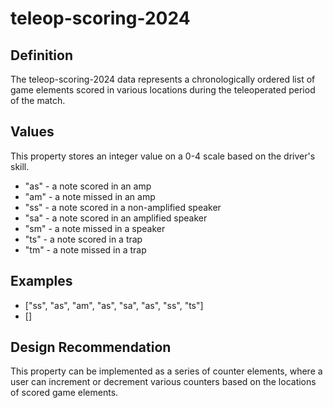 # teleop-scoring-2024

## Definition
The teleop-scoring-2024 data represents a chronologically ordered list of game elements scored in various locations during the teleoperated period of the match.

## Values
This property stores an integer value on a 0-4 scale based on the driver's skill.
- "as" - a note scored in an amp
- "am" - a note missed in an amp
- "ss" - a note scored in a non-amplified speaker
- "sa" - a note scored in an amplified speaker
- "sm" - a note missed in a speaker
- "ts" - a note scored in a trap
- "tm" - a note missed in a trap

## Examples
- ["ss", "as", "am", "as", "sa", "as", "ss", "ts"]
- []

## Design Recommendation
This property can be implemented as a series of counter elements, where a user can increment or decrement various counters based on the locations of scored game elements.